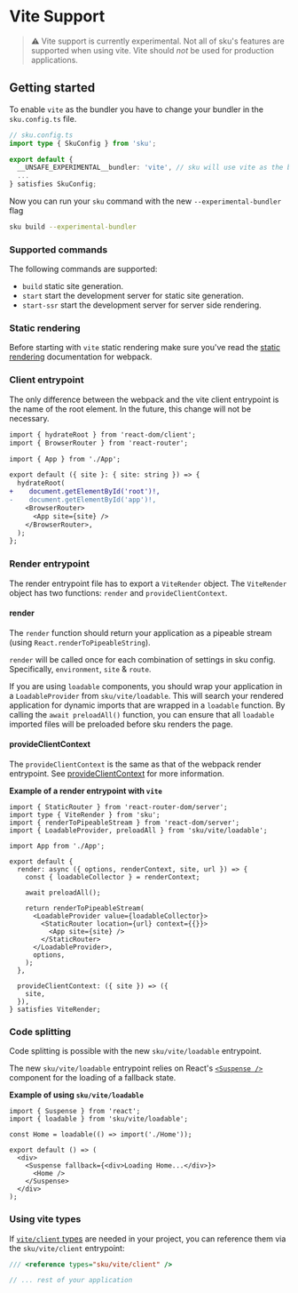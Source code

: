 # Vite Support

> ⚠️ Vite support is currently experimental. Not all of sku's features are supported when using vite. Vite should _not_ be used for production applications.

## Getting started

To enable `vite` as the bundler you have to change your bundler in the `sku.config.ts` file.

```typescript
// sku.config.ts
import type { SkuConfig } from 'sku';

export default {
  __UNSAFE_EXPERIMENTAL__bundler: 'vite', // sku will use vite as the bundler.
  ...
} satisfies SkuConfig;
```

Now you can run your `sku` command with the new `--experimental-bundler` flag

```bash
sku build --experimental-bundler
```

### Supported commands

The following commands are supported:

- `build` static site generation.
- `start` start the development server for static site generation.
- `start-ssr` start the development server for server side rendering.

### Static rendering

Before starting with `vite` static rendering make sure you've read the [static rendering](./docs/static-rendering.md) documentation for webpack.

### Client entrypoint

The only difference between the webpack and the vite client entrypoint is the name of the root element. In the future, this change will not be necessary.

```diff
import { hydrateRoot } from 'react-dom/client';
import { BrowserRouter } from 'react-router';

import { App } from './App';

export default ({ site }: { site: string }) => {
  hydrateRoot(
+    document.getElementById('root')!,
-    document.getElementById('app')!,
    <BrowserRouter>
      <App site={site} />
    </BrowserRouter>,
  );
};
```

### Render entrypoint

The render entrypoint file has to export a `ViteRender` object. The `ViteRender` object has two functions: `render` and `provideClientContext`.

#### render

The `render` function should return your application as a pipeable stream (using `React.renderToPipeableString`).

`render` will be called once for each combination of settings in sku config. Specifically, `environment`, `site` & `route`.

If you are using `loadable` components, you should wrap your application in a `LoadableProvider` from `sku/vite/loadable`. This will search your rendered application for dynamic imports that are wrapped in a `loadable` function.
By calling the `await preloadAll()` function, you can ensure that all `loadable` imported files will be preloaded before sku renders the page.

#### provideClientContext

The `provideClientContext` is the same as that of the webpack render entrypoint. See [provideClientContext](./docs/static-rendering.md#provideclientcontext) for more information.

**Example of a render entrypoint with `vite`**

```tsx
import { StaticRouter } from 'react-router-dom/server';
import type { ViteRender } from 'sku';
import { renderToPipeableStream } from 'react-dom/server';
import { LoadableProvider, preloadAll } from 'sku/vite/loadable';

import App from './App';

export default {
  render: async ({ options, renderContext, site, url }) => {
    const { loadableCollector } = renderContext;

    await preloadAll();

    return renderToPipeableStream(
      <LoadableProvider value={loadableCollector}>
        <StaticRouter location={url} context={{}}>
          <App site={site} />
        </StaticRouter>
      </LoadableProvider>,
      options,
    );
  },

  provideClientContext: ({ site }) => ({
    site,
  }),
} satisfies ViteRender;
```

### Code splitting

Code splitting is possible with the new `sku/vite/loadable` entrypoint.

The new `sku/vite/loadable` entrypoint relies on React's [`<Suspense />`](https://react.dev/reference/react/Suspense) component for the loading of a fallback state.

**Example of using `sku/vite/loadable`**

```tsx
import { Suspense } from 'react';
import { loadable } from 'sku/vite/loadable';

const Home = loadable(() => import('./Home'));

export default () => (
  <div>
    <Suspense fallback={<div>Loading Home...</div>}>
      <Home />
    </Suspense>
  </div>
);
```

### Using vite types

If [`vite/client` types](https://vite.dev/guide/features#client-types) are needed in your project, you can reference them via the `sku/vite/client` entrypoint:

```typescript
/// <reference types="sku/vite/client" />

// ... rest of your application
```
